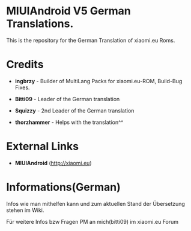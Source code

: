 MIUIAndroid V5 German Translations.
=================
This is the repository for the German Translation of xiaomi.eu Roms.

Credits
=================
* **ingbrzy** - Builder of MultiLang Packs for xiaomi.eu-ROM, Build-Bug Fixes.
 
* **Bitti09** - Leader of  the German translation

* **Squizzy** - 2nd Leader of  the German translation

* **thorzhammer** - Helps with the translation^^

External Links
=================
* **MIUIAndroid** (http://xiaomi.eu)


Informations(German)
=================
Infos wie man mithelfen kann und zum aktuellen Stand der Übersetzung stehen im Wiki.

Für  weitere Infos bzw Fragen  PM an mich(bitti09) im xiaomi.eu Forum
